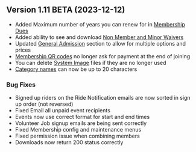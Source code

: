  ## Version 1.11 BETA (2023-12-12)
 - Added Maximum number of years you can renew for in [Membership Dues](/Membership/Configure/dues)
 - Added ability to see and download [Non Member and Minor Waivers](/Leaders/nonMemberWaivers)
 - Updated [General Admission](/GA) section to allow for multiple options and prices
 - [Membership QR codes](/Membership/Configure/qrCodes) no longer ask for payment at the end of joining
 - You can delete [System Image](/Admin/images) files if they are no longer used
 - [Category names](/Leaders/categories) can now be up to 20 characters

 ### Bug Fixes
 - Signed up riders on the Ride Notification emails are now sorted in sign up order (not reversed)
 - Fixed Email all unpaid event recipients
 - Events now use correct format for start and end times
 - Volunteer Job signup emails are being sent correctly
 - Fixed Membership config and maintenance menus
 - Fixed permission issue when combining members
 - Downloads now return 200 status correctly
